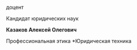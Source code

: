 доцент

Кандидат юридических наук

**Казаков Алексей Олегович**

Профессиональная этика
	*Юридическая техника